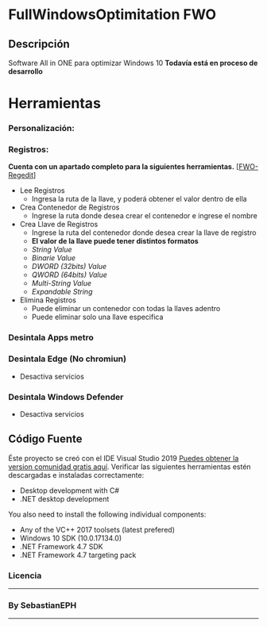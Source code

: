 # FullWindowsOptimitation FWO
<!-- Botones -->

<!-- Descripción -->
## Descripción
Software All in ONE para optimizar Windows 10
 **Todavía está en proceso de desarrollo**
<!-- Herramientas -->
# Herramientas
 ### Personalización:
 ### Registros:
 **Cuenta con un apartado completo para la siguientes herramientas.**
[[FWO-Regedit](https://i.imgur.com/VxvRqCN.png)]
- Lee Registros
    - Ingresa la ruta de la llave, y poderá obtener el valor dentro de ella
- Crea Contenedor de Registros
    - Ingrese la ruta donde desea crear el contenedor e ingrese el nombre
- Crea Llave de Registros
    - Ingrese la ruta del contenedor donde desea crear la llave de registro
    - **El valor de la llave puede tener distintos formatos**
    -   *String Value*
    -   *Binarie Value*
    -   *DWORD (32bits) Value*
    -   *QWORD (64bits) Value*
    -   *Multi-String Value*
    -   *Expandable String*     
- Elimina Registros
    - Puede eliminar un contenedor con todas la llaves adentro
    - Puede eliminar solo una llave especifica
 ### Desintala Apps metro
 ### Desintala Edge (No chromiun)
- Desactiva servicios
 ### Desintala Windows Defender
- Desactiva servicios
<!--  -->
<!--  -->
<!--  -->
<!--  -->
<!--  -->
<!--  -->
<!--  -->
<!--  -->
<!--  -->
<!--  -->
<!--  -->
<!-- Información de codificación -->
## Código Fuente
Éste proyecto se creó con el IDE Visual Studio 2019 [Puedes obtener la version comunidad gratis aquí](https://www.visualstudio.com/vs/community/).
Verificar las siguientes herramientas estén descargadas e instaladas correctamente:

- Desktop development with C#
- .NET desktop development

You also need to install the following individual components:

- Any of the VC++ 2017 toolsets (latest prefered)
- Windows 10 SDK (10.0.17134.0)
- .NET Framework 4.7 SDK
- .NET Framework 4.7 targeting pack


<!-- Licencia -->
### Licencia

<!-- Creador  -->
---
### By SebastianEPH
---
